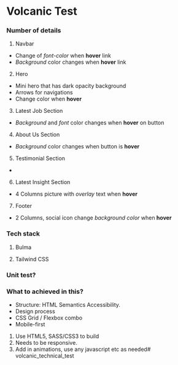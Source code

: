 # Volcanic Test

### Number of details
1. Navbar
  + Change of *font-color* when **hover** link
  + *Background* color changes when **hover** link

  2. Hero
  + Mini hero that has dark opacity background
  + Arrows for navigations
  + Change color when **hover**

  3. Latest Job Section
  + *Background* and *font* color changes when **hover** on button

  4. About Us Section
  + *Background* color changes when button is **hover**

  5. Testimonial Section
  + 

  6. Latest Insight Section
  + 4 Columns picture with *overlay* text when **hover**

  7. Footer
  + 2 Columns, social icon change *background color* when **hover**


  ### Tech stack
  1. Bulma

  2. Tailwind CSS

  ### Unit test?

  ### What to achieved in this?
  - Structure: HTML Semantics Accessibility.
  - Design process
  - CSS Grid / Flexbox combo
  - Mobile-first



1. Use HTML5, SASS/CSS3 to build 
2. Needs to be responsive.
3. Add in animations, use any javascript etc as needed# volcanic_technical_test
